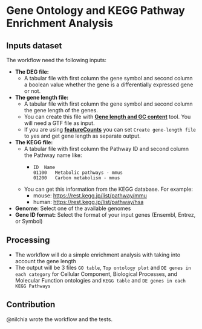 # Gene Ontology and KEGG Pathway Enrichment Analysis

## Inputs dataset

The workflow need the following inputs:
- **The DEG file:**
    - A tabular file with first column the gene symbol and second column a boolean value whether the gene is a differentially expressed gene or not. 
- **The gene length file:**
    - A tabular file with first column the gene symbol and second column the gene length of the genes.
    - You can create this file with **[Gene length and GC content](https://usegalaxy.eu/?tool_id=toolshed.g2.bx.psu.edu%2Frepos%2Fiuc%2Flength_and_gc_content%2Flength_and_gc_content%2F0.1.2&version=latest)** tool. You will need a GTF file as input.
    - If you are using **[featureCounts](https://usegalaxy.eu/?tool_id=toolshed.g2.bx.psu.edu%2Frepos%2Fiuc%2Ffeaturecounts%2Ffeaturecounts%2F2.0.6%2Bgalaxy0&version=latest)** you can set `Create gene-length file` to yes and get gene length as separate output.
- **The KEGG file:**
    - A tabular file with first column the Pathway ID and second column the Pathway name like: 
        -   ```
            ID  Name
            01100   Metabolic pathways - mmus
            01200   Carbon metabolism - mmus 
            ```
    - You can get this information from the KEGG database. For example:
        - mouse: https://rest.kegg.jp/list/pathway/mmu
        - human: https://rest.kegg.jp/list/pathway/hsa
- **Genome:** Select one of the available genomes
- **Gene ID format:** Select the format of your input genes (Ensembl, Entrez, or Symbol)
## Processing

- The workflow will do a simple enrichment analysis with taking into account the gene length
- The output will be 3 files `GO table`, `Top ontology plot` and `DE genes in each category` for Cellular Component, Biological Processes, and Molecular Function ontologies and `KEGG table` and `DE genes in each KEGG Pathways`

## Contribution

@nilchia wrote the workflow and the tests.
